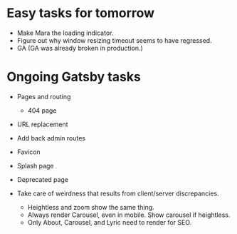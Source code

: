 # Easy tasks for tomorrow
* Make Mara the loading indicator.
* Figure out why window resizing timeout seems to have regressed.
* GA (GA was already broken in production.)

# Ongoing Gatsby tasks
* Pages and routing
    * 404 page
* URL replacement
* Add back admin routes

* Favicon
* Splash page
* Deprecated page
* Take care of weirdness that results from client/server discrepancies.
    * Heightless and zoom show the same thing.
    * Always render Carousel, even in mobile. Show carousel if heightless.
    * Only About, Carousel, and Lyric need to render for SEO.
